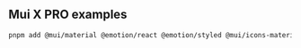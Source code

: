 ## Mui X PRO examples

```sh
pnpm add @mui/material @emotion/react @emotion/styled @mui/icons-material @mui/x-data-grid-pro
```
